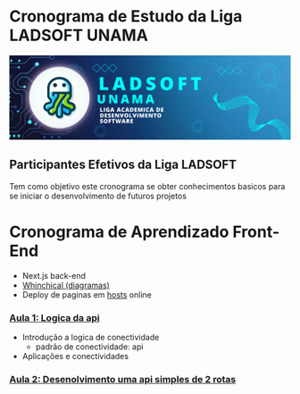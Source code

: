 # Cronograma de Estudo da Liga LADSOFT UNAMA

![img](/imagens/image_readme.png)

## Participantes Efetivos da Liga LADSOFT

Tem como objetivo este cronograma se obter conhecimentos basicos para se iniciar o desenvolvimento de futuros projetos

# Cronograma de Aprendizado Front-End

- Next.js back-end
- [Whinchical (diagramas)](https://whimsical.com/)
- Deploy de paginas em [hosts](https://www.netlify.com/) online

### [Aula 1: Logica da api](/cronograma-front-end/aula-1/README.md)

- Introdução a logica de conectividade
  - padrão de conectividade: api
- Aplicações e conectividades

### [Aula 2: Desenolvimento uma api simples de 2 rotas]()

<!-- ### [Aula 3: Interatividade com JavaScript Básico]() -->
